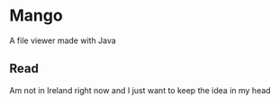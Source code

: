 # Mango
A file viewer made with Java
## Read
Am not in Ireland right now and I just want to keep the idea in my head
